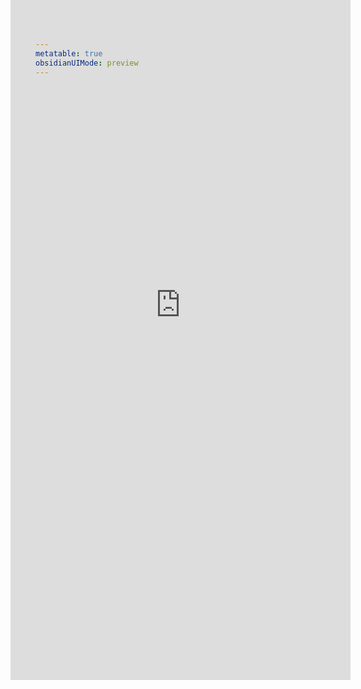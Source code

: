 ```yaml
---
metatable: true
obsidianUIMode: preview
---
```


<div style="height:600px;margin:-250px 0px -40px -40px;" >
    <iFrame id="carbon-iframe"
            src="https://carbon.now.sh"
            width="100%"
            height="1200"
            frameborder="no"
            border="0"
            marginwidth="0"
            marginheight="0"
            scrolling="no"
            allowtransparency="yes">
    </iFrame>
</div> 

